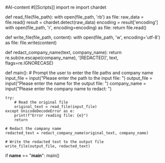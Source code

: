 #AI-content #[[Scripts]]
import re
import chardet

def read_file(file_path):
    with open(file_path, 'rb') as file:
        raw_data = file.read()
        result = chardet.detect(raw_data)
        encoding = result['encoding']
    with open(file_path, 'r', encoding=encoding) as file:
        return file.read()

def write_file(file_path, content):
    with open(file_path, 'w', encoding='utf-8') as file:
        file.write(content)

def redact_company_name(text, company_name):
    return re.sub(re.escape(company_name), '[REDACTED]', text, flags=re.IGNORECASE)

def main():
    # Prompt the user to enter the file paths and company name
    input_file = input("Please enter the path to the input file: ")
    output_file = input("Please enter the name for the output file: ")
    company_name = input("Please enter the company name to redact: ")

    try:
        # Read the original file
        original_text = read_file(input_file)
    except UnicodeDecodeError as e:
        print(f"Error reading file: {e}")
        return

    # Redact the company name
    redacted_text = redact_company_name(original_text, company_name)

    # Write the redacted text to the output file
    write_file(output_file, redacted_text)

if __name__ == "__main__":
    main()